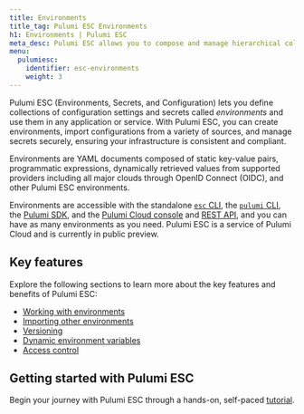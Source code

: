 ```yaml
---
title: Environments
title_tag: Pulumi ESC Environments
h1: Environments | Pulumi ESC
meta_desc: Pulumi ESC allows you to compose and manage hierarchical collections of configuration and secrets called environments and consume them in various ways.
menu:
  pulumiesc:
    identifier: esc-environments
    weight: 3
---
```


Pulumi ESC (Environments, Secrets, and Configuration) lets you define collections of configuration settings and secrets called _environments_ and use them in any application or service. With Pulumi ESC, you can create environments, import configurations from a variety of sources, and manage secrets securely, ensuring your infrastructure is consistent and compliant.

Environments are YAML documents composed of static key-value pairs, programmatic expressions, dynamically retrieved values from supported providers including all major clouds through OpenID Connect (OIDC), and other Pulumi ESC environments.

Environments are accessible with the standalone [`esc` CLI](/docs/install/esc/), the [`pulumi` CLI](/docs/install/), the [Pulumi SDK](/docs/esc/languages-sdks/), and the [Pulumi Cloud console](/docs/esc/environments/working-with-environments#editing-an-environment-as-yaml-in-the-pulumi-cloud-console) and [REST API](/docs/pulumi-cloud/cloud-rest-api/#environments), and you can have as many environments as you need. Pulumi ESC is a service of Pulumi Cloud and is currently in public preview.

## Key features

Explore the following sections to learn more about the key features and benefits of Pulumi ESC:

- [Working with environments](/docs/esc/environments/working-with-environments)
- [Importing other environments](/docs/esc/environments/imports)
- [Versioning](/docs/esc/environments/versioning)
- [Dynamic environment variables](/docs/esc/environments/dynamic-environment-variables)
- [Access control](/docs/esc/environments/access-control)

## Getting started with Pulumi ESC

Begin your journey with Pulumi ESC through a hands-on, self-paced [tutorial](/docs/esc/get-started/).
